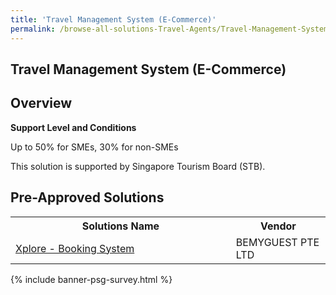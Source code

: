 ```yaml
---
title: 'Travel Management System (E-Commerce)'
permalink: /browse-all-solutions-Travel-Agents/Travel-Management-System--E-Commerce-
---
```


## Travel Management System (E-Commerce)
## Overview

**Support Level and Conditions**

Up to 50% for SMEs, 30% for non-SMEs

This solution is supported by Singapore Tourism Board (STB).

## Pre-Approved Solutions

<table>
<tr>
<th style='width: auto;'><b>Solutions Name</b></th>
<th style='width: 30%;'><b>Vendor</b></th>
</tr>
<tr>
<td><a href='/productivity-solutions-grant/solutionrepo/solution299' target='_blank'>Xplore - Booking System</a><br></td>
<td>BEMYGUEST PTE LTD</td>
</tr>
</table>

{% include banner-psg-survey.html %}
